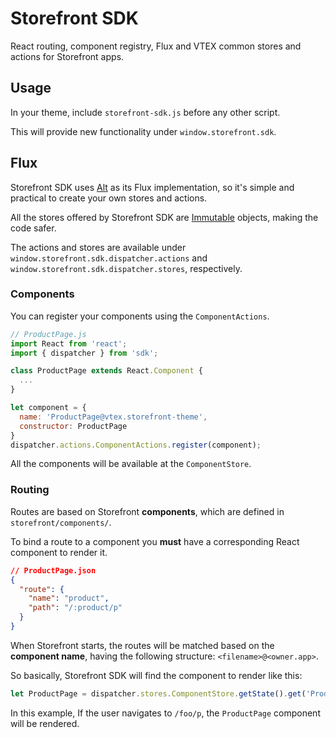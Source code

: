 # Storefront SDK

React routing, component registry, Flux and VTEX common stores and actions for Storefront apps.

## Usage

In your theme, include `storefront-sdk.js` before any other script.

This will provide new functionality under `window.storefront.sdk`.

## Flux

Storefront SDK uses [Alt](http://alt.js.org/) as its Flux implementation, so it's simple and practical to create your own stores and actions.

All the stores offered by Storefront SDK are [Immutable](http://facebook.github.io/immutable-js/) objects, making the code safer.

The actions and stores are available under `window.storefront.sdk.dispatcher.actions` and `window.storefront.sdk.dispatcher.stores`, respectively.


### Components

You can register your components using the `ComponentActions`.

```js
// ProductPage.js
import React from 'react';
import { dispatcher } from 'sdk';

class ProductPage extends React.Component {
  ...
}

let component = {
  name: 'ProductPage@vtex.storefront-theme',
  constructor: ProductPage
}
dispatcher.actions.ComponentActions.register(component);
```

All the components will be available at the `ComponentStore`.

### Routing

Routes are based on Storefront **components**, which are defined in `storefront/components/`.

To bind a route to a component you **must** have a corresponding React component to render it.

```json
// ProductPage.json
{
  "route": {
    "name": "product",
    "path": "/:product/p"
  }
}
```

When Storefront starts, the routes will be matched based on the **component name**, having the following structure: `<filename>@<owner.app>`.

So basically, Storefront SDK will find the component to render like this:
```js
let ProductPage = dispatcher.stores.ComponentStore.getState().get('ProductPage@vtex.storefront-theme');
```

In this example, If the user navigates to `/foo/p`, the `ProductPage` component will be rendered.
